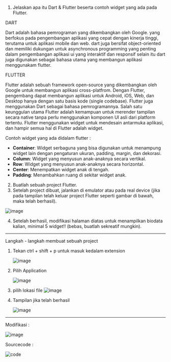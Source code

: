 1. Jelaskan apa itu Dart & Flutter beserta contoh widget yang ada pada Flutter.

DART

Dart adalah bahasa pemrograman yang dikembangkan oleh Google. yang berfokus pada pengembangan aplikasi yang cepat dengan kinerja tinggi, terutama untuk aplikasi mobile dan web. dart juga bersifat object-oriented dan memiliki dukungan untuk asynchronous programming yang penting dalam pengembangan aplikasi ui yang interaktif dan responsif selain itu dart juga digunakan sebagai bahasa utama yang membangun aplikasi menggunakam flutter.

FLUTTER

Flutter adalah sebuah framework open-source yang dikembangkan oleh Google untuk membangun aplikasi cross-platfrom. Dengan Flutter, pengembang dapat membangun aplikasi untuk Android, iOS, Web, dan Desktop hanya dengan satu basis kode (single codebase).
Flutter juga menggunakan Dart sebagai bahasa pemrogramannya.
Salah satu keunggulan utama Flutter adalah kemampuan untuk merender tampilan secara native tanpa perlu menggunakan komponen UI asli dari platform tertentu.
Flutter menggunakan widget untuk mendesain antarmuka aplikasi, dan hampir semua hal di Flutter adalah widget.

Contoh widget yang ada didalam flutter : 
- **Container**: Widget serbaguna yang bisa digunakan untuk menampung widget lain dengan pengaturan ukuran, padding, margin, dan dekorasi.
- **Column**: Widget yang menyusun anak-anaknya secara vertikal.
- **Row**: Widget yang menyusun anak-anaknya secara horizontal.
- **Center**: Menempatkan widget anak di tengah.
- **Padding**: Menambahkan ruang di sekitar widget anak.

2. Buatlah sebuah project Flutter.
3. Setelah project dibuat, jalankan di emulator atau pada real device (jika pada tampilan telah keluar project Flutter seperti gambar di bawah, maka telah berhasil).
   
![image](https://github.com/user-attachments/assets/47276425-63d1-45f2-bcd4-08293b4fa248)

4. Setelah berhasil, modifikasi halaman diatas untuk menampilkan biodata kalian, minimal 5 widget!! (bebas, buatlah sekreatif mungkin).

---

Langkah - langkah membuat sebuah project

1. Tekan ctrl +  shift + p untuk masuk kedalam extension

   ![image](https://github.com/user-attachments/assets/d887afb4-9260-4d68-962f-8c70dbfbbd37)

2. Pilih Application
   
   ![image](https://github.com/user-attachments/assets/96239fc4-16fe-4a75-8f6a-a625664d3a15)

3. pilih lokasi file
   ![image](https://github.com/user-attachments/assets/fc3d6311-3158-49a6-aa40-e679a575eef4)

4. Tampilan jika telah berhasil
   
   ![image](https://github.com/user-attachments/assets/b00cf921-fe8c-45ab-b507-5c355373d551)

--- 

Modifikasi : 

![image](https://github.com/user-attachments/assets/27fdd29e-80fe-47ae-bbbb-aaf5966e7de6)


Sourcecode : 

![code](https://github.com/user-attachments/assets/aadb7541-a904-4ce2-97d1-2afa1d5030bf)



   




